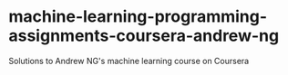 # machine-learning-programming-assignments-coursera-andrew-ng
Solutions to Andrew NG's machine learning course on Coursera
